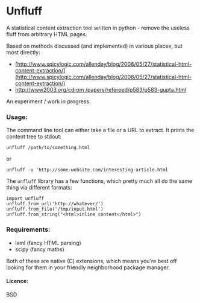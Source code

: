 # Unfluff

A statistical content extraction tool written in python - remove the useless fluff from arbitrary HTML pages.

Based on methods discussed (and implemented) in various places, but most directly:

 - [http://www.spicylogic.com/allenday/blog/2008/05/27/statistical-html-content-extraction/](http://www.spicylogic.com/allenday/blog/2008/05/27/statistical-html-content-extraction/)
 - [http://www2003.org/cdrom /papers/refereed/p583/p583-gupta.html](http://www2003.org/cdrom/papers/refereed/p583/p583-gupta.html)

An experiment / work in progress.

### Usage:

The command line tool can either take a file or a URL to extract. It prints the content tree to stdout:

	unfluff /path/to/something.html

or

	unfluff -u 'http://some-website.com/interesting-article.html

The `unfluff` library has a few functions, which pretty much all do the same thing via different formats:

	import unfluff
	unfluff.from_url('http://whatever/')
	unfluff.from_file('/tmp/input.html')
	unfluff.from_string("<html>inline content</html>")

### Requirements:

 - lxml (fancy HTML parsing)
 - scipy (fancy maths)

Both of these are native (C) extensions, which means you're best off looking for them in your friendly
neighborhood package manager.


#### Licence:

BSD

